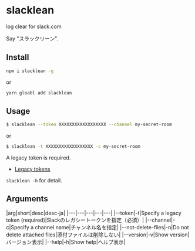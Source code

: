 # slacklean

log clear for slack.com

Say "スラックリーン".

## Install

```sh
npm i slacklean -g
```

or

```sh
yarn gloabl add slacklean
```

## Usage

```sh
$ slacklean --token XXXXXXXXXXXXXXXXXX --channel my-secret-room
```

or

```sh
$ slacklean -t XXXXXXXXXXXXXXXXXX -c my-secret-room
```

A legacy token is required.

- [Legacy tokens](https://api.slack.com/custom-integrations/legacy-tokens)

`slacklean -h` for detail.

## Arguments

|arg|short|desc|desc-ja|
|---|---|---|---|---|
|--token|-t|Specify a legacy token (required)|Slackのレガシートークンを指定（必須）|
|--channel|-c|Specify a channel name|チャンネル名を指定|
|--not-delete-files|-n|Do not delete attached files|添付ファイルは削除しない|
|--version|-v|Show version|バージョン表示|
|--help|-h|Show help|ヘルプ表示|
